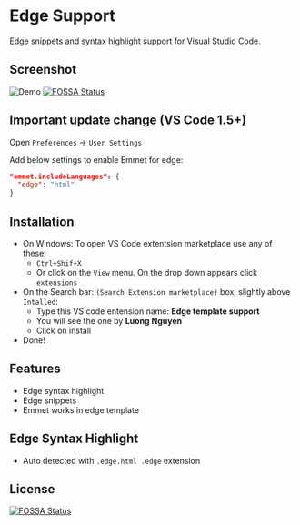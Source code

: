 # Edge Support

Edge snippets and syntax highlight support for Visual Studio Code.



## Screenshot

![Demo](https://github.com/duyluonglc/vscode-edge/raw/master/images/screenshot.png)
[![FOSSA Status](https://app.fossa.io/api/projects/git%2Bgithub.com%2Fduyluonglc%2Fvscode-edge.svg?type=shield)](https://app.fossa.io/projects/git%2Bgithub.com%2Fduyluonglc%2Fvscode-edge?ref=badge_shield)

## Important update change (VS Code 1.5+)

Open `Preferences` -> `User Settings`

Add below settings to enable Emmet for edge:

```json
"emmet.includeLanguages": {
  "edge": "html"
}
```

## Installation
* On Windows: To open VS Code extentsion marketplace use any of these:
  * `Ctrl+Shif+X`
  * Or click on the `View` menu. On the drop down appears click `extensions`
* On the Search bar: `(Search Extension marketplace)` box, slightly above `Intalled`:
  * Type this VS code entension name: **Edge template support** 
  * You will see the one by **Luong Nguyen**
  * Click on install
* Done! 
 
## Features

* Edge syntax highlight
* Edge snippets
* Emmet works in edge template

## Edge Syntax Highlight

* Auto detected with `.edge.html .edge` extension



## License
[![FOSSA Status](https://app.fossa.io/api/projects/git%2Bgithub.com%2Fduyluonglc%2Fvscode-edge.svg?type=large)](https://app.fossa.io/projects/git%2Bgithub.com%2Fduyluonglc%2Fvscode-edge?ref=badge_large)
